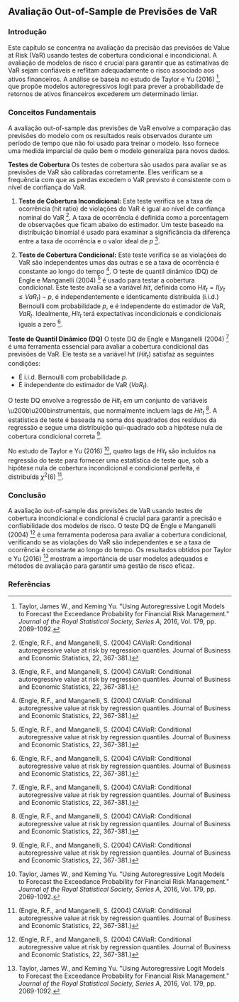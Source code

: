 ## Avaliação Out-of-Sample de Previsões de VaR

### Introdução
Este capítulo se concentra na avaliação da precisão das previsões de Value at Risk (VaR) usando testes de cobertura condicional e incondicional. A avaliação de modelos de risco é crucial para garantir que as estimativas de VaR sejam confiáveis e reflitam adequadamente o risco associado aos ativos financeiros. A análise se baseia no estudo de Taylor e Yu (2016) [^1], que propõe modelos autoregressivos logit para prever a probabilidade de retornos de ativos financeiros excederem um determinado limiar.

### Conceitos Fundamentais
A avaliação out-of-sample das previsões de VaR envolve a comparação das previsões do modelo com os resultados reais observados durante um período de tempo que não foi usado para treinar o modelo. Isso fornece uma medida imparcial de quão bem o modelo generaliza para novos dados.

**Testes de Cobertura**
Os testes de cobertura são usados para avaliar se as previsões de VaR são calibradas corretamente. Eles verificam se a frequência com que as perdas excedem o VaR previsto é consistente com o nível de confiança do VaR.

1.  **Teste de Cobertura Incondicional:** Este teste verifica se a taxa de ocorrência (hit ratio) de violações do VaR é igual ao nível de confiança nominal do VaR [^23]. A taxa de ocorrência é definida como a porcentagem de observações que ficam abaixo do estimador. Um teste baseado na distribuição binomial é usado para examinar a significância da diferença entre a taxa de ocorrência e o valor ideal de *p* [^23].

2.  **Teste de Cobertura Condicional:** Este teste verifica se as violações do VaR são independentes umas das outras e se a taxa de ocorrência é constante ao longo do tempo [^23]. O teste de quantil dinâmico (DQ) de Engle e Manganelli (2004) [^23] é usado para testar a cobertura condicional. Este teste avalia se a variável *hit*, definida como $Hit_t = I(y_t \le VaR_t) - p$, é independentemente e identicamente distribuída (i.i.d.) Bernoulli com probabilidade *p*, e é independente do estimador de VaR, $VaR_t$. Idealmente, $Hit_t$ terá expectativas incondicionais e condicionais iguais a zero [^23].

**Teste de Quantil Dinâmico (DQ)**
O teste DQ de Engle e Manganelli (2004) [^23] é uma ferramenta essencial para avaliar a cobertura condicional das previsões de VaR. Ele testa se a variável *hit* ($Hit_t$) satisfaz as seguintes condições:

*   É i.i.d. Bernoulli com probabilidade *p*.
*   É independente do estimador de VaR ($VaR_t$).

O teste DQ envolve a regressão de $Hit_t$ em um conjunto de variáveis \u200b\u200binstrumentais, que normalmente incluem lags de $Hit_t$ [^23]. A estatística de teste é baseada na soma dos quadrados dos resíduos da regressão e segue uma distribuição qui-quadrado sob a hipótese nula de cobertura condicional correta [^23].

No estudo de Taylor e Yu (2016) [^1], quatro lags de $Hit_t$ são incluídos na regressão do teste para fornecer uma estatística de teste que, sob a hipótese nula de cobertura incondicional e condicional perfeita, é distribuída $\chi^2(6)$ [^23].

### Conclusão
A avaliação out-of-sample das previsões de VaR usando testes de cobertura incondicional e condicional é crucial para garantir a precisão e confiabilidade dos modelos de risco. O teste DQ de Engle e Manganelli (2004) [^23] é uma ferramenta poderosa para avaliar a cobertura condicional, verificando se as violações do VaR são independentes e se a taxa de ocorrência é constante ao longo do tempo. Os resultados obtidos por Taylor e Yu (2016) [^1] mostram a importância de usar modelos adequados e métodos de avaliação para garantir uma gestão de risco eficaz.

### Referências
[^1]: Taylor, James W., and Keming Yu. "Using Autoregressive Logit Models to Forecast the Exceedance Probability for Financial Risk Management." *Journal of the Royal Statistical Society, Series A*, 2016, Vol. 179, pp. 2069-1092.
[^23]: (Engle, R.F., and Manganelli, S. (2004) CAViaR: Conditional autoregressive value at risk by regression quantiles. Journal of Business and Economic Statistics, 22, 367-381.)

<!-- END -->